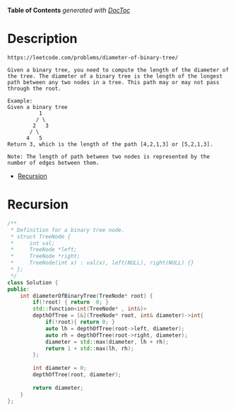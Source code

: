 <!-- START doctoc generated TOC please keep comment here to allow auto update -->
<!-- DON'T EDIT THIS SECTION, INSTEAD RE-RUN doctoc TO UPDATE -->
**Table of Contents**  *generated with [DocToc](https://github.com/thlorenz/doctoc)*

# Description

```
https://leetcode.com/problems/diameter-of-binary-tree/

Given a binary tree, you need to compute the length of the diameter of the tree. The diameter of a binary tree is the length of the longest path between any two nodes in a tree. This path may or may not pass through the root.

Example:
Given a binary tree 
          1
         / \
        2   3
       / \     
      4   5    
Return 3, which is the length of the path [4,2,1,3] or [5,2,1,3].

Note: The length of path between two nodes is represented by the number of edges between them.

```

- [Recursion](#recursion)

<!-- END doctoc generated TOC please keep comment here to allow auto update -->

# Recursion

```cpp
/**
 * Definition for a binary tree node.
 * struct TreeNode {
 *     int val;
 *     TreeNode *left;
 *     TreeNode *right;
 *     TreeNode(int x) : val(x), left(NULL), right(NULL) {}
 * };
 */
class Solution {
public:
    int diameterOfBinaryTree(TreeNode* root) {
        if(!root) { return  0; }
        std::function<int(TreeNode* , int&)>
        depthOfTree = [&](TreeNode* root, int& diameter)->int{
            if(!root){ return 0; }
            auto lh = depthOfTree(root->left, diameter);
            auto rh = depthOfTree(root->right, diameter);
            diameter = std::max(diameter, lh + rh);
            return 1 + std::max(lh, rh);
        };
        
        int diameter = 0;
        depthOfTree(root, diameter);
        
        return diameter;
    }
};
```
